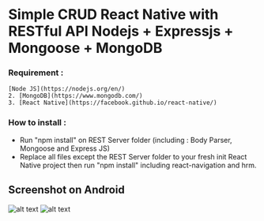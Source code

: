 # Simple CRUD React Native with RESTful API Nodejs + Expressjs + Mongoose + MongoDB


### Requirement :
    [Node JS](https://nodejs.org/en/)
    2. [MongoDB](https://www.mongodb.com/)
    3. [React Native](https://facebook.github.io/react-native/)
    
### How to install :

* Run "npm install" on REST Server folder (including : Body Parser, Mongoose and Express JS)
* Replace all files except the REST Server folder to your fresh init React Native project then run "npm install" including react-navigation and hrm.

## Screenshot on Android

![alt text](https://i.imgur.com/1nA2t3O.jpg)
![alt text](https://i.imgur.com/AQrGNcg.jpg)
